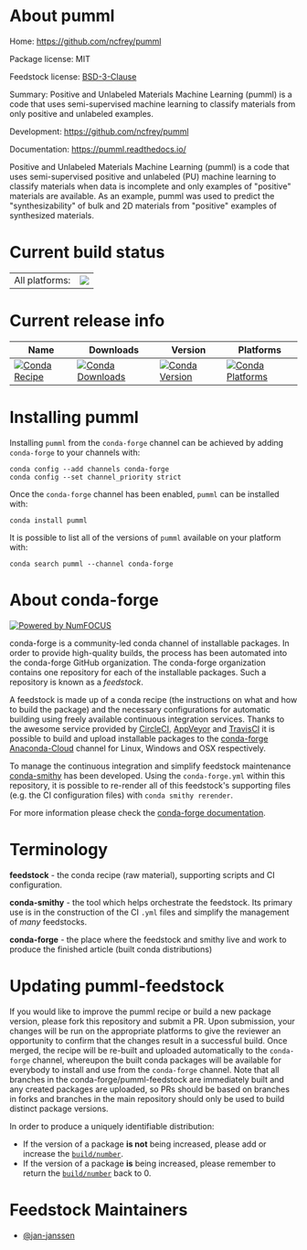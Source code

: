 About pumml
===========

Home: https://github.com/ncfrey/pumml

Package license: MIT

Feedstock license: [BSD-3-Clause](https://github.com/conda-forge/pumml-feedstock/blob/master/LICENSE.txt)

Summary: Positive and Unlabeled Materials Machine Learning (pumml) is a code that uses semi-supervised machine learning to classify materials from only positive and unlabeled examples.

Development: https://github.com/ncfrey/pumml

Documentation: https://pumml.readthedocs.io/

Positive and Unlabeled Materials Machine Learning (pumml) is a code
that uses semi-supervised positive and unlabeled (PU) machine learning
to classify materials when data is incomplete and only examples of
"positive" materials are available. As an example, pumml was used to
predict the "synthesizability" of bulk and 2D materials from
"positive" examples of synthesized materials.


Current build status
====================


<table><tr><td>All platforms:</td>
    <td>
      <a href="https://dev.azure.com/conda-forge/feedstock-builds/_build/latest?definitionId=14299&branchName=master">
        <img src="https://dev.azure.com/conda-forge/feedstock-builds/_apis/build/status/pumml-feedstock?branchName=master">
      </a>
    </td>
  </tr>
</table>

Current release info
====================

| Name | Downloads | Version | Platforms |
| --- | --- | --- | --- |
| [![Conda Recipe](https://img.shields.io/badge/recipe-pumml-green.svg)](https://anaconda.org/conda-forge/pumml) | [![Conda Downloads](https://img.shields.io/conda/dn/conda-forge/pumml.svg)](https://anaconda.org/conda-forge/pumml) | [![Conda Version](https://img.shields.io/conda/vn/conda-forge/pumml.svg)](https://anaconda.org/conda-forge/pumml) | [![Conda Platforms](https://img.shields.io/conda/pn/conda-forge/pumml.svg)](https://anaconda.org/conda-forge/pumml) |

Installing pumml
================

Installing `pumml` from the `conda-forge` channel can be achieved by adding `conda-forge` to your channels with:

```
conda config --add channels conda-forge
conda config --set channel_priority strict
```

Once the `conda-forge` channel has been enabled, `pumml` can be installed with:

```
conda install pumml
```

It is possible to list all of the versions of `pumml` available on your platform with:

```
conda search pumml --channel conda-forge
```


About conda-forge
=================

[![Powered by NumFOCUS](https://img.shields.io/badge/powered%20by-NumFOCUS-orange.svg?style=flat&colorA=E1523D&colorB=007D8A)](http://numfocus.org)

conda-forge is a community-led conda channel of installable packages.
In order to provide high-quality builds, the process has been automated into the
conda-forge GitHub organization. The conda-forge organization contains one repository
for each of the installable packages. Such a repository is known as a *feedstock*.

A feedstock is made up of a conda recipe (the instructions on what and how to build
the package) and the necessary configurations for automatic building using freely
available continuous integration services. Thanks to the awesome service provided by
[CircleCI](https://circleci.com/), [AppVeyor](https://www.appveyor.com/)
and [TravisCI](https://travis-ci.com/) it is possible to build and upload installable
packages to the [conda-forge](https://anaconda.org/conda-forge)
[Anaconda-Cloud](https://anaconda.org/) channel for Linux, Windows and OSX respectively.

To manage the continuous integration and simplify feedstock maintenance
[conda-smithy](https://github.com/conda-forge/conda-smithy) has been developed.
Using the ``conda-forge.yml`` within this repository, it is possible to re-render all of
this feedstock's supporting files (e.g. the CI configuration files) with ``conda smithy rerender``.

For more information please check the [conda-forge documentation](https://conda-forge.org/docs/).

Terminology
===========

**feedstock** - the conda recipe (raw material), supporting scripts and CI configuration.

**conda-smithy** - the tool which helps orchestrate the feedstock.
                   Its primary use is in the construction of the CI ``.yml`` files
                   and simplify the management of *many* feedstocks.

**conda-forge** - the place where the feedstock and smithy live and work to
                  produce the finished article (built conda distributions)


Updating pumml-feedstock
========================

If you would like to improve the pumml recipe or build a new
package version, please fork this repository and submit a PR. Upon submission,
your changes will be run on the appropriate platforms to give the reviewer an
opportunity to confirm that the changes result in a successful build. Once
merged, the recipe will be re-built and uploaded automatically to the
`conda-forge` channel, whereupon the built conda packages will be available for
everybody to install and use from the `conda-forge` channel.
Note that all branches in the conda-forge/pumml-feedstock are
immediately built and any created packages are uploaded, so PRs should be based
on branches in forks and branches in the main repository should only be used to
build distinct package versions.

In order to produce a uniquely identifiable distribution:
 * If the version of a package **is not** being increased, please add or increase
   the [``build/number``](https://docs.conda.io/projects/conda-build/en/latest/resources/define-metadata.html#build-number-and-string).
 * If the version of a package **is** being increased, please remember to return
   the [``build/number``](https://docs.conda.io/projects/conda-build/en/latest/resources/define-metadata.html#build-number-and-string)
   back to 0.

Feedstock Maintainers
=====================

* [@jan-janssen](https://github.com/jan-janssen/)

